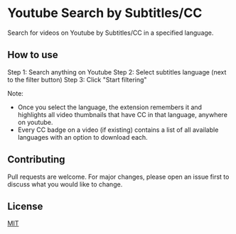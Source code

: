 # Youtube Search by Subtitles/CC

Search for videos on Youtube by Subtitles/CC in a specified language.

## How to use

Step 1: Search anything on Youtube
Step 2: Select subtitles language (next to the filter button)
Step 3: Click "Start filtering"

Note:
- Once you select the language, the extension remembers it and highlights all video thumbnails that have CC in that language, anywhere on youtube.
- Every CC badge on a video (if existing) contains a list of all available languages with an option to download each.

## Contributing

Pull requests are welcome. For major changes, please open an issue first to discuss what you would like to change.

## License

[MIT](https://choosealicense.com/licenses/mit/)
